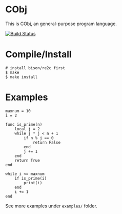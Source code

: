 # CObj

This is CObj, an general-purpose program language.

[![Build Status](https://travis-ci.org/Cofyc/cobj.png)](https://travis-ci.org/Cofyc/cobj)

# Compile/Install

    # install bison/re2c first
    $ make  
    $ make install

# Examples

    maxnum = 10
    i = 2

    func is_prime(n)
        local j = 2
        while j * j < n + 1
            if n % j == 0
                return False
            end
            j += 1
        end
        return True
    end

    while i <= maxnum
        if is_prime(i)
            print(i)
        end
        i += 1
    end

See more examples under `examples/` folder.
